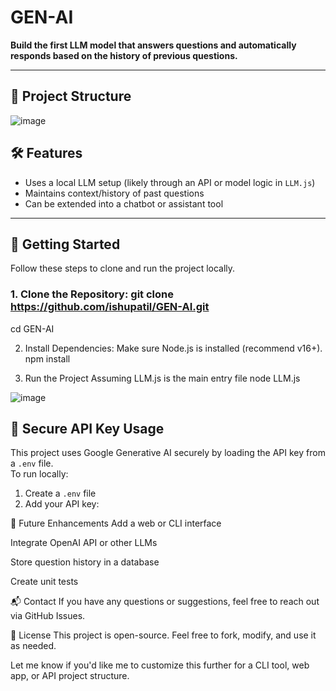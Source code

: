 # GEN-AI

**Build the first LLM model that answers questions and automatically responds based on the history of previous questions.**

---

## 📁 Project Structure

![image](https://github.com/user-attachments/assets/407c1560-5a42-447e-8c5a-9df5fe490b16)


## 🛠️ Features

- Uses a local LLM setup (likely through an API or model logic in `LLM.js`)
- Maintains context/history of past questions
- Can be extended into a chatbot or assistant tool

---

## 🚀 Getting Started

Follow these steps to clone and run the project locally.

### 1. Clone the Repository:  git clone https://github.com/ishupatil/GEN-AI.git
cd GEN-AI


2. Install Dependencies:
    Make sure Node.js is installed (recommend v16+).
npm install


4. Run the Project
Assuming LLM.js is the main entry file
node LLM.js



![image](https://github.com/user-attachments/assets/4e4c94df-4380-4f9c-bb9d-0919353f87b6)


## 🔐 Secure API Key Usage

This project uses Google Generative AI securely by loading the API key from a `.env` file.  
To run locally:

1. Create a `.env` file
2. Add your API key:



🧠 Future Enhancements
Add a web or CLI interface

Integrate OpenAI API or other LLMs

Store question history in a database

Create unit tests

📬 Contact
If you have any questions or suggestions, feel free to reach out via GitHub Issues.

📜 License
This project is open-source. Feel free to fork, modify, and use it as needed.



Let me know if you'd like me to customize this further for a CLI tool, web app, or API project structure.








